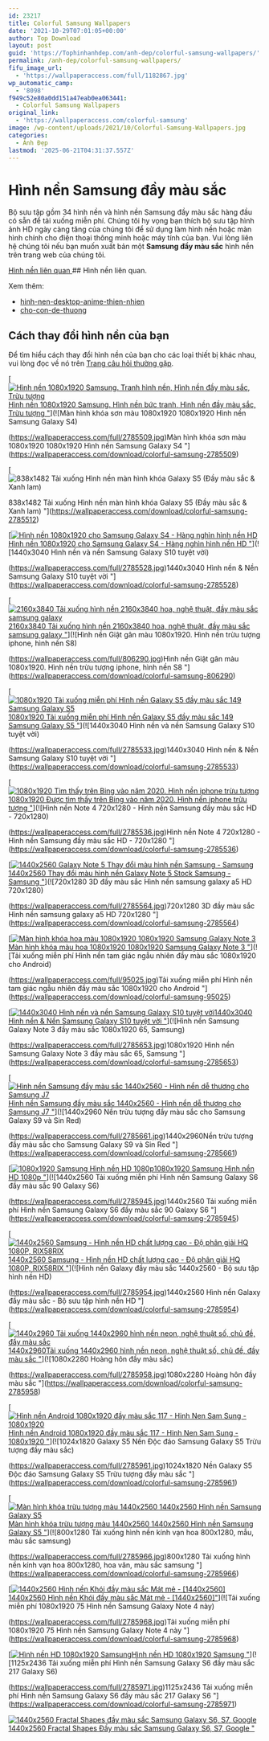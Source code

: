 ```yaml
---
id: 23217
title: Colorful Samsung Wallpapers
date: '2021-10-29T07:01:05+00:00'
author: Top Download
layout: post
guid: 'https://Tophinhanhdep.com/anh-dep/colorful-samsung-wallpapers/'
permalink: /anh-dep/colorful-samsung-wallpapers/
fifu_image_url:
  - 'https://wallpaperaccess.com/full/1182867.jpg'
wp_automatic_camp:
  - '8098'
f949c52e80a0dd151a47eab0ea063441:
  - Colorful Samsung Wallpapers
original_link:
  - 'https://wallpaperaccess.com/colorful-samsung'
image: /wp-content/uploads/2021/10/Colorful-Samsung-Wallpapers.jpg
categories:
  - Ảnh Đẹp
lastmod: '2025-06-21T04:31:37.557Z'
---
```

# Hình nền Samsung đầy màu sắc

Bộ sưu tập gồm 34 hình nền và hình nền Samsung đầy màu sắc hàng đầu có sẵn để tải xuống miễn phí. Chúng tôi hy vọng bạn thích bộ sưu tập hình ảnh HD ngày càng tăng của chúng tôi để sử dụng làm hình nền hoặc màn hình chính cho điện thoại thông minh hoặc máy tính của bạn. Vui lòng liên hệ chúng tôi nếu bạn muốn xuất bản một **Samsung đầy màu sắc** hình nền trên trang web của chúng tôi.

[Hình nền liên quan ](#related) ## Hình nền liên quan.

   
 Xem thêm:

   
- [hinh-nen-desktop-anime-thien-nhien](https://tophinhanhdep.com/anh-anime/hinh-nen-desktop-anime-thien-nhien/)
- [cho-con-de-thuong](https://tophinhanhdep.com/the-gioi-dong-vat/cho-con-de-thuong/)

## Cách thay đổi hình nền của bạn

Để tìm hiểu cách thay đổi hình nền của bạn cho các loại thiết bị khác nhau, vui lòng đọc về nó trên [Trang câu hỏi thường gặp](https://tophinhanhdep.com/faq/).

  
[[![Hình nền 1080x1920 Samsung.  Tranh hình nền, Hình nền đầy màu sắc, Trừu tượng](https://wallpaperaccess.com/full/1182867.jpg)Hình nền 1080x1920 Samsung. Hình nền bức tranh, Hình nền đầy màu sắc, Trừu tượng "](https://wallpaperaccess.com/download/colorful-samsung-1182867)](![Màn hình khóa sơn màu 1080x1920 1080x1920 Hình nền Samsung Galaxy S4)

(https://wallpaperaccess.com/full/2785509.jpg)Màn hình khóa sơn màu 1080x1920 1080x1920 Hình nền Samsung Galaxy S4 "](https://wallpaperaccess.com/download/colorful-samsung-2785509)

[![838x1482 Tải xuống Hình nền màn hình khóa Galaxy S5 (Đầy màu sắc & Xanh lam)](https://wallpaperaccess.com/full/2785512.jpg)

838x1482 Tải xuống Hình nền màn hình khóa Galaxy S5 (Đầy màu sắc &amp; Xanh lam) "](https://wallpaperaccess.com/download/colorful-samsung-2785512)

[[![Hình nền 1080x1920 cho Samsung Galaxy S4 - Hàng nghìn hình nền HD](https://wallpaperaccess.com/full/1090299.jpg)Hình nền 1080x1920 cho Samsung Galaxy S4 - Hàng nghìn hình nền HD "](https://wallpaperaccess.com/download/colorful-samsung-1090299)](![1440x3040 Hình nền và nền Samsung Galaxy S10 tuyệt vời)

(https://wallpaperaccess.com/full/2785528.jpg)1440x3040 Hình nền &amp; Nền Samsung Galaxy S10 tuyệt vời "](https://wallpaperaccess.com/download/colorful-samsung-2785528)

[[![2160x3840 Tải xuống hình nền 2160x3840 hoa, nghệ thuật, đầy màu sắc samsung galaxy](https://wallpaperaccess.com/full/2785529.jpg)2160x3840 Tải xuống hình nền 2160x3840 hoa, nghệ thuật, đầy màu sắc samsung galaxy "](https://wallpaperaccess.com/download/colorful-samsung-2785529)](![Hình nền Giật gân màu 1080x1920.  Hình nền trừu tượng iphone, hình nền S8)

(https://wallpaperaccess.com/full/806290.jpg)Hình nền Giật gân màu 1080x1920. Hình nền trừu tượng iphone, hình nền S8 "](https://wallpaperaccess.com/download/colorful-samsung-806290)

[[![1080x1920 Tải xuống miễn phí Hình nền Galaxy S5 đầy màu sắc 149 Samsung Galaxy S5](https://wallpaperaccess.com/full/2785532.jpg)1080x1920 Tải xuống miễn phí Hình nền Galaxy S5 đầy màu sắc 149 Samsung Galaxy S5 "](https://wallpaperaccess.com/download/colorful-samsung-2785532)](![1440x3040 Hình nền và nền Samsung Galaxy S10 tuyệt vời)

(https://wallpaperaccess.com/full/2785533.jpg)1440x3040 Hình nền &amp; Nền Samsung Galaxy S10 tuyệt vời "](https://wallpaperaccess.com/download/colorful-samsung-2785533)

[[![1080x1920 Tìm thấy trên Bing vào năm 2020. Hình nền iphone trừu tượng](https://wallpaperaccess.com/full/2785534.jpg)1080x1920 Được tìm thấy trên Bing vào năm 2020. Hình nền iphone trừu tượng "](https://wallpaperaccess.com/download/colorful-samsung-2785534)](![Hình nền Note 4 720x1280 - Hình nền Samsung đầy màu sắc HD - 720x1280)

(https://wallpaperaccess.com/full/2785536.jpg)Hình nền Note 4 720x1280 - Hình nền Samsung đầy màu sắc HD - 720x1280 "](https://wallpaperaccess.com/download/colorful-samsung-2785536)

[[![1440x2560 Galaxy Note 5 Thay đổi màu hình nền Samsung - Samsung](https://wallpaperaccess.com/full/2522696.jpg)1440x2560 Thay đổi màu hình nền Galaxy Note 5 Stock Samsung - Samsung "](https://wallpaperaccess.com/download/colorful-samsung-2522696)](![720x1280 3D đầy màu sắc Hình nền samsung galaxy a5 HD 720x1280)

(https://wallpaperaccess.com/full/2785564.jpg)720x1280 3D đầy màu sắc Hình nền samsung galaxy a5 HD 720x1280 "](https://wallpaperaccess.com/download/colorful-samsung-2785564)

[[![Màn hình khóa hoa màu 1080x1920 1080x1920 Samsung Galaxy Note 3](https://wallpaperaccess.com/full/2785569.jpg)Màn hình khóa màu hoa 1080x1920 1080x1920 Samsung Galaxy Note 3 "](https://wallpaperaccess.com/download/colorful-samsung-2785569)](![Tải xuống miễn phí Hình nền tam giác ngẫu nhiên đầy màu sắc 1080x1920 cho Android)

(https://wallpaperaccess.com/full/95025.jpg)Tải xuống miễn phí Hình nền tam giác ngẫu nhiên đầy màu sắc 1080x1920 cho Android "](https://wallpaperaccess.com/download/colorful-samsung-95025)

[[![1440x3040 Hình nền và nền Samsung Galaxy S10 tuyệt vời](https://wallpaperaccess.com/full/1255114.jpg)1440x3040 Hình nền &amp; Nền Samsung Galaxy S10 tuyệt vời "](https://wallpaperaccess.com/download/colorful-samsung-1255114)](![Hình nền Samsung Galaxy Note 3 đầy màu sắc 1080x1920 65, Samsung)

(https://wallpaperaccess.com/full/2785653.jpg)1080x1920 Hình nền Samsung Galaxy Note 3 đầy màu sắc 65, Samsung "](https://wallpaperaccess.com/download/colorful-samsung-2785653)

[[![Hình nền Samsung đầy màu sắc 1440x2560 - Hình nền dễ thương cho Samsung J7](https://wallpaperaccess.com/full/2785657.jpg)Hình nền Samsung đầy màu sắc 1440x2560 - Hình nền dễ thương cho Samsung J7 "](https://wallpaperaccess.com/download/colorful-samsung-2785657)](![1440x2960 ​​Nền trừu tượng đầy màu sắc cho Samsung Galaxy S9 và Sin Red)

(https://wallpaperaccess.com/full/2785661.jpg)1440x2960 ​​Nền trừu tượng đầy màu sắc cho Samsung Galaxy S9 và Sin Red "](https://wallpaperaccess.com/download/colorful-samsung-2785661)

[[![1080x1920 Samsung Hình nền HD 1080p](https://wallpaperaccess.com/full/2785665.jpg)1080x1920 Samsung Hình nền HD 1080p "](https://wallpaperaccess.com/download/colorful-samsung-2785665)](![1440x2560 Tải xuống miễn phí Hình nền Samsung Galaxy S6 đầy màu sắc 90 Galaxy S6)

(https://wallpaperaccess.com/full/2785945.jpg)1440x2560 Tải xuống miễn phí Hình nền Samsung Galaxy S6 đầy màu sắc 90 Galaxy S6 "](https://wallpaperaccess.com/download/colorful-samsung-2785945)

[[![1440x2560 Samsung - Hình nền HD chất lượng cao - Độ phân giải HQ 1080P, RIX58RIX](https://wallpaperaccess.com/full/2785950.jpg)1440x2560 Samsung - Hình nền HD chất lượng cao - Độ phân giải HQ 1080P, RIX58RIX "](https://wallpaperaccess.com/download/colorful-samsung-2785950)](![Hình nền Galaxy đầy màu sắc 1440x2560 - Bộ sưu tập hình nền HD)

(https://wallpaperaccess.com/full/2785954.jpg)1440x2560 Hình nền Galaxy đầy màu sắc - Bộ sưu tập hình nền HD "](https://wallpaperaccess.com/download/colorful-samsung-2785954)

[[![1440x2960 ​​Tải xuống 1440x2960 ​​hình nền neon, nghệ thuật số, chủ đề, đầy màu sắc](https://wallpaperaccess.com/full/2785955.jpg)1440x2960 ​​Tải xuống 1440x2960 ​​hình nền neon, nghệ thuật số, chủ đề, đầy màu sắc "](https://wallpaperaccess.com/download/colorful-samsung-2785955)](![1080x2280 Hoàng hôn đầy màu sắc)

(https://wallpaperaccess.com/full/2785958.jpg)1080x2280 Hoàng hôn đầy màu sắc "](https://wallpaperaccess.com/download/colorful-samsung-2785958)

[[![Hình nền Android 1080x1920 đầy màu sắc 117 - Hinh Nen Sam Sung - 1080x1920](https://wallpaperaccess.com/full/2785960.jpg)Hình nền Android 1080x1920 đầy màu sắc 117 - Hinh Nen Sam Sung - 1080x1920 "](https://wallpaperaccess.com/download/colorful-samsung-2785960)](![1024x1820 Galaxy S5 Nền Độc đáo Samsung Galaxy S5 Trừu tượng đầy màu sắc)

(https://wallpaperaccess.com/full/2785961.jpg)1024x1820 Nền Galaxy S5 Độc đáo Samsung Galaxy S5 Trừu tượng đầy màu sắc "](https://wallpaperaccess.com/download/colorful-samsung-2785961)

[[![Màn hình khóa trừu tượng màu 1440x2560 1440x2560 Hình nền Samsung Galaxy S5](https://wallpaperaccess.com/full/2785962.jpg)Màn hình khóa trừu tượng màu 1440x2560 1440x2560 Hình nền Samsung Galaxy S5 "](https://wallpaperaccess.com/download/colorful-samsung-2785962)](![800x1280 Tải xuống hình nền kính vạn hoa 800x1280, mẫu, màu sắc samsung)

(https://wallpaperaccess.com/full/2785966.jpg)800x1280 Tải xuống hình nền kính vạn hoa 800x1280, hoa văn, màu sắc samsung "](https://wallpaperaccess.com/download/colorful-samsung-2785966)

[[![1440x2560 Hình nền Khói đầy màu sắc Mát mẻ - [1440x2560]](https://wallpaperaccess.com/full/1250793.jpg)1440x2560 Hình nền Khói đầy màu sắc Mát mẻ - \[1440x2560\]"](https://wallpaperaccess.com/download/colorful-samsung-1250793)](![Tải xuống miễn phí 1080x1920 75 Hình nền Samsung Galaxy Note 4 này)

(https://wallpaperaccess.com/full/2785968.jpg)Tải xuống miễn phí 1080x1920 75 Hình nền Samsung Galaxy Note 4 này "](https://wallpaperaccess.com/download/colorful-samsung-2785968)

[[![Hình nền HD 1080x1920 Samsung](https://wallpaperaccess.com/full/2785970.jpg)Hình nền HD 1080x1920 Samsung "](https://wallpaperaccess.com/download/colorful-samsung-2785970)](![1125x2436 Tải xuống miễn phí Hình nền Samsung Galaxy S6 đầy màu sắc 217 Galaxy S6)

(https://wallpaperaccess.com/full/2785971.jpg)1125x2436 Tải xuống miễn phí Hình nền Samsung Galaxy S6 đầy màu sắc 217 Galaxy S6 "](https://wallpaperaccess.com/download/colorful-samsung-2785971)

[![1440x2560 Fractal Shapes đầy màu sắc Samsung Galaxy S6, S7, Google](https://wallpaperaccess.com/full/2785972.jpg)1440x2560 Fractal Shapes Đầy màu sắc Samsung Galaxy S6, S7, Google "](https://wallpaperaccess.com/download/colorful-samsung-2785972)
